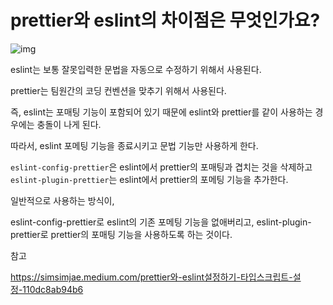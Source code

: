 # prettier와 eslint의 차이점은 무엇인가요?



![img](https://miro.medium.com/max/2144/1*brRpWmobr8UlOwo4vVjqfw.png)



eslint는 보통 잘못입력한 문법을 자동으로 수정하기 위해서 사용된다.

prettier는 팀원간의 코딩 컨벤션을 맞추기 위해서 사용된다.



즉, eslint는 포매팅 기능이 포함되어 있기 때문에 eslint와 prettier를 같이 사용하는 경우에는 충돌이 나게 된다.

따라서, eslint 포메팅 기능을 종료시키고 문법 기능만 사용하게 한다.

`eslint-config-prettier`은 eslint에서 prettier의 포매팅과 겹치는 것을 삭제하고
`eslint-plugin-prettier`는 eslint에서 prettier의 포메팅 기능을 추가한다.



일반적으로 사용하는 방식이,

eslint-config-prettier로 eslint의 기존 포메팅 기능을 없애버리고, eslint-plugin-prettier로 prettier의 포매팅 기능을 사용하도록 하는 것이다.



참고

https://simsimjae.medium.com/prettier와-eslint설정하기-타입스크립트-설정-110dc8ab94b6
